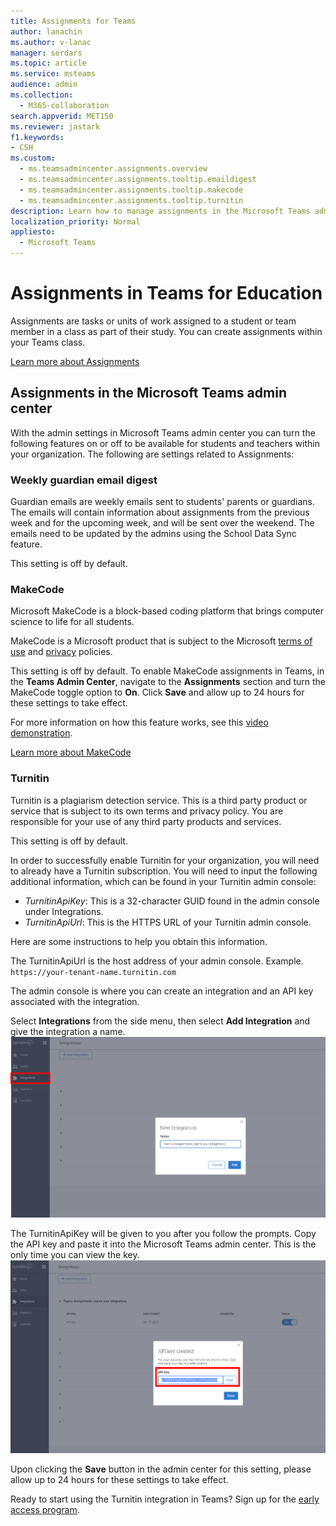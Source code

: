 ```yaml
---
title: Assignments for Teams
author: lanachin
ms.author: v-lanac
manager: serdars
ms.topic: article
ms.service: msteams
audience: admin
ms.collection: 
  - M365-collaboration
search.appverid: MET150
ms.reviewer: jastark
f1.keywords: 
- CSH
ms.custom:
  - ms.teamsadmincenter.assignments.overview
  - ms.teamsadmincenter.assignments.tooltip.emaildigest
  - ms.teamsadmincenter.assignments.tooltip.makecode
  - ms.teamsadmincenter.assignments.tooltip.turnitin
description: Learn how to manage assignments in the Microsoft Teams admin center in Teams for Education.
localization_priority: Normal
appliesto: 
  - Microsoft Teams
---
```


# Assignments in Teams for Education

Assignments are tasks or units of work assigned to a student or team member in a class as part of their study. You can create assignments within your Teams class.

[Learn more about Assignments](https://support.office.com/article/microsoft-teams-5aa4431a-8a3c-4aa5-87a6-b6401abea114?ui=en-US&rs=en-IE&ad=IE#ID0EAABAAA=Assignments)

## Assignments in the Microsoft Teams admin center

With the admin settings in Microsoft Teams admin center you can turn the following features on or off to be available for students and teachers within your organization. The following are settings related to Assignments:

<a name="#bkemaildigest"> </a>
### Weekly guardian email digest

Guardian emails are weekly emails sent to students' parents or guardians. The emails will contain information about assignments from the previous week and for the upcoming week, and will be sent over the weekend. The emails need to be updated by the admins using the School Data Sync feature.

This setting is off by default.

<a name="bkmakecode"> </a>
### MakeCode
Microsoft MakeCode is a block-based coding platform that brings computer science to life for all students. 

MakeCode is a Microsoft product that is subject to the Microsoft [terms of use](https://go.microsoft.com/fwlink/?LinkID=206977) and [privacy](https://go.microsoft.com/fwlink/?LinkId=521839) policies.

This setting is off by default. To enable MakeCode assignments in Teams, in the **Teams Admin Center**, navigate to the **Assignments** section and turn the MakeCode toggle option to **On**.  Click **Save** and allow up to 24 hours for these settings to take effect.

For more information on how this feature works, see this [video demonstration](https://makecode.com/blog/teams/teams-assignments).

[Learn more about MakeCode](https://aka.ms/makecode)

<a name="#turnitin"> </a>
### Turnitin

Turnitin is a plagiarism detection service. This is a third party product or service that is subject to its own terms and privacy policy. You are responsible for your use of any third party products and services.

This setting is off by default.

In order to successfully enable Turnitin for your organization, you will need to already have a Turnitin subscription. You will need to input the following additional information, which can be found in your Turnitin admin console:

  * _TurnitinApiKey_: This is a 32-character GUID found in the admin console under Integrations.
  * _TurnitinApiUrl_: This is the HTTPS URL of your Turnitin admin console.

Here are some instructions to help you obtain this information.

The TurnitinApiUrl is the host address of your admin console.
Example. `https://your-tenant-name.turnitin.com`

The admin console is where you can create an integration and an API key associated with the integration.

Select **Integrations** from the side menu, then select **Add Integration** and give the integration a name.
![Screen shot showing adding a new integration](./educationImages/Assignments_mopo_turnitin2.png)

The TurnitinApiKey will be given to you after you follow the prompts. 
Copy the API key and paste it into the Microsoft Teams admin center.  This is the only time you can view the key.
![Screen shot showing copying the API key](./educationImages/Assignments_mopo_turnitin3.png)

Upon clicking the **Save** button in the admin center for this setting, please allow up to 24 hours for these settings to take effect.

Ready to start using the Turnitin integration in Teams? Sign up for the [early access program](https://www.turnitin.com/products/feedback-studio/microsoft-teams-integration).

